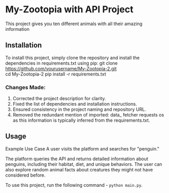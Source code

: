 # My-Zootopia with API Project

This project gives you ten different animals with all their amazing information

## Installation

To install this project, simply clone the repository and install the dependencies in requirements.txt 
using pip:
git clone https://github.com/yourusername/My-Zootopia-2.git  
cd My-Zootopia-2 
pip install -r requirements.txt

### Changes Made:
1. Corrected the project description for clarity.
2. Fixed the list of dependencies and installation instructions.
3. Ensured consistency in the project naming and repository URL.
4. Removed the redundant mention of imported: data_ fetcher requests os as this information is typically inferred from the requirements.txt.
 
## Usage
Example Use Case A user visits the platform and searches for "penguin."

The platform queries the API and returns detailed information about penguins, 
including their habitat, diet, and unique behaviors. 
The user can also explore random animal facts about creatures they might not have considered before.

To use this project, run the following command - `python main.py`.
